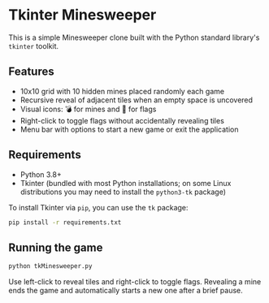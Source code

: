 # Tkinter Minesweeper

This is a simple Minesweeper clone built with the Python standard library's `tkinter` toolkit.

## Features
- 10x10 grid with 10 hidden mines placed randomly each game
- Recursive reveal of adjacent tiles when an empty space is uncovered
- Visual icons: 💣 for mines and 🚩 for flags
- Right-click to toggle flags without accidentally revealing tiles
- Menu bar with options to start a new game or exit the application

## Requirements
- Python 3.8+
- Tkinter (bundled with most Python installations; on some Linux distributions you may need to install the `python3-tk` package)

To install Tkinter via `pip`, you can use the `tk` package:

```bash
pip install -r requirements.txt
```

## Running the game

```bash
python tkMinesweeper.py
```

Use left-click to reveal tiles and right-click to toggle flags. Revealing a mine ends the game and automatically starts a new one after a brief pause.
